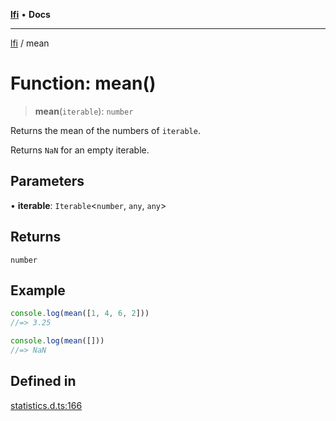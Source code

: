 [**lfi**](../readme.md) • **Docs**

***

[lfi](../globals.md) / mean

# Function: mean()

> **mean**(`iterable`): `number`

Returns the mean of the numbers of `iterable`.

Returns `NaN` for an empty iterable.

## Parameters

• **iterable**: `Iterable`\<`number`, `any`, `any`\>

## Returns

`number`

## Example

```js
console.log(mean([1, 4, 6, 2]))
//=> 3.25

console.log(mean([]))
//=> NaN
```

## Defined in

[statistics.d.ts:166](https://github.com/TomerAberbach/lfi/blob/95b3b82a9fc32cec65089cf86d003d7620dc44fc/src/operations/statistics.d.ts#L166)
